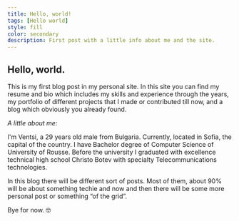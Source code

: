```yaml
---
title: Hello, world!
tags: [Hello world]
style: fill
color: secondary
description: First post with a little info about me and the site.
---
```


## Hello, world.

This is my first blog post in my personal site. In this site you can find my resume and bio which includes my skills and experience through the years, my portfolio of different projects that I made or contributed till now, and a blog which obviously you already found. 

*A little about me:*

I'm Ventsi, a 29 years old male from Bulgaria. Currently, located in Sofia, the capital of the country. I have Bachelor degree of Computer Science of University of Rousse. Before the university I graduated with excellence technical high school Christo Botev with specialty Telecommunications technologies. 

In this blog there will be different sort of posts. Most of them, about 90% will be about something techie and now and then there will be some more personal post or something “of the grid”.

Bye for now. 🤓️